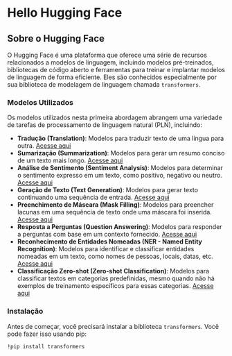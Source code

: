 # Hello Hugging Face

## Sobre o Hugging Face

O Hugging Face é uma plataforma que oferece uma série de recursos relacionados a modelos de linguagem, incluindo modelos pré-treinados, bibliotecas de código aberto e ferramentas para treinar e implantar modelos de linguagem de forma eficiente. Eles são conhecidos especialmente por sua biblioteca de modelagem de linguagem chamada `transformers`.

### Modelos Utilizados

Os modelos utilizados nesta primeira abordagem abrangem uma variedade de tarefas de processamento de linguagem natural (PLN), incluindo:

- **Tradução (Translation)**: Modelos para traduzir texto de uma língua para outra. [Acesse aqui](https://github.com/Vinicius-github/Hello-Hugging-Face/tree/main/translation)
- **Sumarização (Summarization)**: Modelos para gerar um resumo conciso de um texto mais longo. [Acesse aqui](https://github.com/Vinicius-github/Hello-Hugging-Face/tree/main/summarization)
- **Análise de Sentimento (Sentiment Analysis)**: Modelos para determinar o sentimento expresso em um texto, como positivo, negativo ou neutro. [Acesse aqui](https://github.com/Vinicius-github/Hello-Hugging-Face/tree/main/sentiment-analysis)
- **Geração de Texto (Text Generation)**: Modelos para gerar texto continuando uma sequência de entrada. [Acesse aqui](https://github.com/Vinicius-github/Hello-Hugging-Face/tree/main/text-generation)
- **Preenchimento de Máscara (Mask Filling)**: Modelos para preencher lacunas em uma sequência de texto onde uma máscara foi inserida. [Acesse aqui](https://github.com/Vinicius-github/Hello-Hugging-Face/tree/main/mask_fill)
- **Resposta a Perguntas (Question Answering)**: Modelos para responder a perguntas com base em um contexto fornecido. [Acesse aqui](https://github.com/Vinicius-github/Hello-Hugging-Face/tree/main/question-answering)
- **Reconhecimento de Entidades Nomeadas (NER - Named Entity Recognition)**: Modelos para identificar e classificar entidades nomeadas em um texto, como nomes de pessoas, locais, datas, etc. [Acesse aqui](https://github.com/Vinicius-github/Hello-Hugging-Face/tree/main/named_entity_recognition)
- **Classificação Zero-shot (Zero-shot Classification)**: Modelos para classificar textos em categorias predefinidas, mesmo quando não há exemplos de treinamento específicos para essas categorias. [Acesse aqui](https://github.com/Vinicius-github/Hello-Hugging-Face/tree/main/zero-shot-classification)

### Instalação

Antes de começar, você precisará instalar a biblioteca `transformers`. Você pode fazer isso usando pip:

```
!pip install transformers
```
